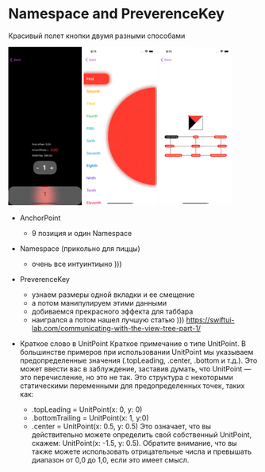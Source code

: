 # Namespace and PreverenceKey
Красивый полет кнопки двумя разными способами

<img src="https://github.com/ihValery/NamespaceAndPreverenceKey/blob/main/Images/example1.gif?raw=true"></a>
<img src="https://github.com/ihValery/NamespaceAndPreverenceKey/blob/main/Images/example2.gif?raw=true"></a>
<img src="https://github.com/ihValery/NamespaceAndPreverenceKey/blob/main/Images/example3.gif?raw=truef"></a>

- AnchorPoint
    - 9 позиция и один Namespace

- Namespace (прикольно для пиццы)
    - очень все интуинтиыно )))

- PreverenceKey
    - узнаем размеры одной вкладки и ее смещение
    - а потом манипулируем этими данными
    - добиваемся прекрасного эффекта для таббара
    - наигрался а потом нашел лучшую статью ))) https://swiftui-lab.com/communicating-with-the-view-tree-part-1/
    
    
- Краткое слово в UnitPoint
Краткое примечание о типе UnitPoint. В большинстве примеров при использовании UnitPoint мы указываем предопределенные значения (.topLeading, .center, .bottom и т.д.). Это может ввести вас в заблуждение, заставив думать, что UnitPoint — это перечисление, но это не так. Это структура с некоторыми статическими переменными для предопределенных точек, таких как:
    - .topLeading = UnitPoint(x: 0, y: 0)
    - .bottomTrailing = UnitPoint(x: 1, y:0)
    - .center = UnitPoint(x: 0.5, y: 0.5)
Это означает, что вы действительно можете определить свой собственный UnitPoint, скажем: UnitPoint(x: -1.5, y: 0.5). Обратите внимание, что вы также можете использовать отрицательные числа и превышать диапазон от 0,0 до 1,0, если это имеет смысл.
